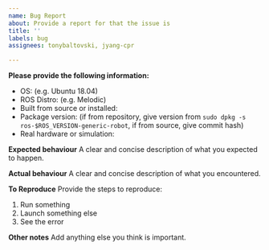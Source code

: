 ```yaml
---
name: Bug Report
about: Provide a report for that the issue is
title: ''
labels: bug
assignees: tonybaltovski, jyang-cpr

---
```


**Please provide the following information:**
 - OS: (e.g. Ubuntu 18.04)
 - ROS Distro: (e.g. Melodic)
 - Built from source or installed:
 - Package version: (if from repository, give version from `sudo dpkg -s ros-$ROS_VERSION-generic-robot`, if from source, give commit hash)
 - Real hardware or simulation:

 **Expected behaviour**
 A clear and concise description of what you expected to happen.

 **Actual behaviour**
 A clear and concise description of what you encountered.

**To Reproduce**
Provide the steps to reproduce:
1. Run something
2. Launch something else
3. See the error


**Other notes**
Add anything else you think is important.
